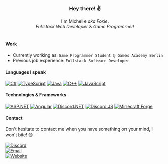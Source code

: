 <h3 align="center">Hey there! ✌</h1>
<p align="center">
 I'm Michelle <i>aka Foxie</i>.<br>
 <i>Fullstack Web Developer</i> & <i>Game Programmer</i>!
 <br><br>
</p>

#### Work
 * Currently working as: `Game Programmer Student @ Games Academy Berlin`
 * Previous job experience: `Fullstack Software Developer`
 
#### Languages I speak
[![C#](https://img.shields.io/badge/c%23-black?style=for-the-badge&logo=csharp)](https://github.com/mysticalfoxie)
[![TypeScript](https://img.shields.io/badge/Typescript-black?style=for-the-badge&logo=typescript)](https://github.com/mysticalfoxie)
[![Java](https://img.shields.io/badge/Java-black?style=for-the-badge&logo=oracle)](https://github.com/mysticalfoxie)
[![C++](https://img.shields.io/badge/C%2B%2B-black?style=for-the-badge&logo=cplusplus)](https://github.com/mysticalfoxie)
[![JavaScript](https://img.shields.io/badge/JavaScript-black?style=for-the-badge&logo=javascript)](https://github.com/mysticalfoxie)

#### Technologies & Frameworks
[![ASP.NET](https://img.shields.io/badge/ASP.NET-black?style=for-the-badge&logo=dotnet)](https://github.com/mysticalfoxie)
[![Angular](https://img.shields.io/badge/Angular-black?style=for-the-badge&logo=angular)](https://github.com/mysticalfoxie)
[![Discord.NET](https://img.shields.io/badge/Discord.NET-black?style=for-the-badge&logo=discord)](https://github.com/mysticalfoxie)
[![Discord.JS](https://img.shields.io/badge/Discord.JS-black?style=for-the-badge&logo=discord)](https://github.com/mysticalfoxie)
[![Minecraft Forge](https://img.shields.io/badge/Minecraft%20Forge-black?style=for-the-badge&logo=oracle)](https://github.com/mysticalfoxie)

#### Contact
Don't hesitate to contact me when you have something on your mind, I won't bite! 😊<br><br>
[![Discord](https://img.shields.io/badge/Discord-amysticalwisefoxie-black?style=for-the-badge&logo=discord)](https://discord.com/users/511970561828585493)<br>
[![Email](https://img.shields.io/badge/Email-michellebecker2003@gmail.com-black?style=for-the-badge&logo=gmail)](mailto:michellebecker2003@gmail.com)<br>
[![Website](https://img.shields.io/badge/Website-coming%20soon-black?style=for-the-badge&logo=angular)](mailto:michellebecker2003@gmail.com)
